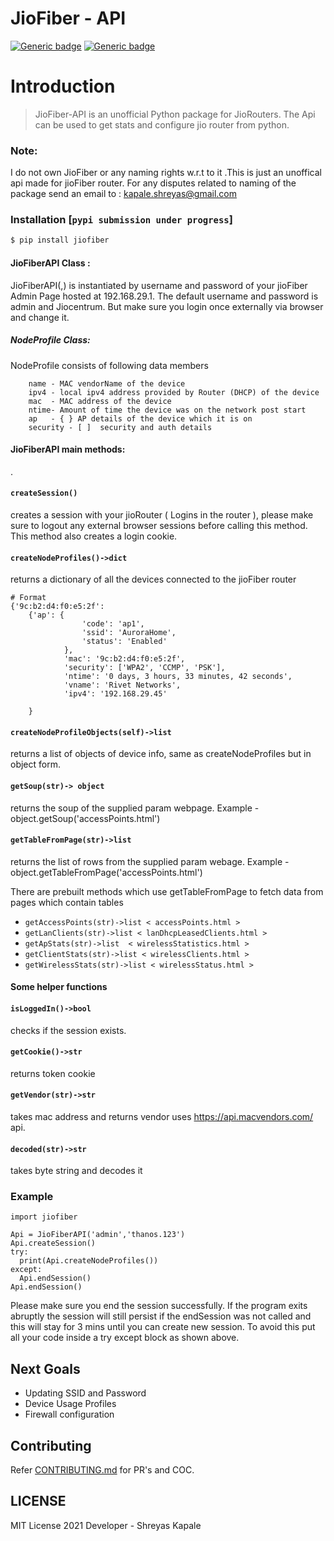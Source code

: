 # JioFiber - API 




 [![Generic badge](https://img.shields.io/badge/Python-3.7-red.svg)](https://shields.io/) [![Generic badge](https://img.shields.io/badge/License-MIT-green.svg)](https://shields.io/) 
# Introduction
> JioFiber-API is an unofficial Python package for JioRouters. The Api can be used to get stats and configure jio router from python.
### Note:
I do not own JioFiber or any naming rights w.r.t to it .This is just an unoffical api made for jioFiber router. For any disputes related to naming of the package
send an email to : kapale.shreyas@gmail.com

### Installation [`pypi submission under progress`]
```sh
$ pip install jiofiber
```

#### JioFiberAPI Class :
JioFiberAPI(<username>,<password>) is instantiated by username and password of your jioFiber Admin Page hosted at 192.168.29.1. The default username and password is admin and Jiocentrum. But make sure you login once externally via browser and change it.

##### NodeProfile Class:
NodeProfile consists of following data members
``` 
    name - MAC vendorName of the device
    ipv4 - local ipv4 address provided by Router (DHCP) of the device 
    mac  - MAC address of the device 
    ntime- Amount of time the device was on the network post start
    ap   - { } AP details of the device which it is on
    security - [ ]  security and auth details 
```

#### JioFiberAPI main methods:
.
#### `createSession()` 
creates a session with your jioRouter ( Logins in the router ), please make sure to logout any external browser sessions before calling this method. This method also creates a login cookie.

#### `createNodeProfiles()->dict`
returns a dictionary of all the devices connected to the jioFiber router 
```
# Format
{'9c:b2:d4:f0:e5:2f': 
    {'ap': {
                'code': 'ap1', 
                'ssid': 'AuroraHome', 
                'status': 'Enabled'
            }, 
            'mac': '9c:b2:d4:f0:e5:2f', 
            'security': ['WPA2', 'CCMP', 'PSK'], 
            'ntime': '0 days, 3 hours, 33 minutes, 42 seconds', 
            'vname': 'Rivet Networks',
            'ipv4': '192.168.29.45'
        
    }
```
#### `createNodeProfileObjects(self)->list`
returns a list of objects of device info, same as createNodeProfiles but in object form.


#### `getSoup(str)-> object`
returns the soup of the supplied param webpage.
Example - object.getSoup('accessPoints.html')

#### `getTableFromPage(str)->list`
returns the list of rows from the supplied param webage.
Example - object.getTableFromPage('accessPoints.html')

There are prebuilt methods which use getTableFromPage to fetch data from pages which contain tables
 - `getAccessPoints(str)->list < accessPoints.html >`
 - `getLanClients(str)->list < lanDhcpLeasedClients.html >`
 - `getApStats(str)->list  < wirelessStatistics.html >`
 - `getClientStats(str)->list < wirelessClients.html >`
 - `getWirelessStats(str)->list < wirelessStatus.html >`

#### Some helper functions

#### `isLoggedIn()->bool`
checks if the session exists.
#### `getCookie()->str`
returns token cookie

#### `getVendor(str)->str`
takes mac address and returns vendor uses https://api.macvendors.com/ api.

#### `decoded(str)->str`
takes byte string and decodes it




### Example
```
import jiofiber

Api = JioFiberAPI('admin','thanos.123')
Api.createSession()
try:
  print(Api.createNodeProfiles())
except:
  Api.endSession()
Api.endSession()
```
Please make sure you end the session successfully. If the program exits abruptly the session will still persist if the endSession was not called and this will stay for 3 mins until you can create new session. To avoid this put all your code inside a try except block as shown above.

## Next Goals
- Updating SSID and Password
- Device Usage Profiles
- Firewall configuration

## Contributing
Refer [CONTRIBUTING.md](CONTRIBUTING.md) for PR's and COC.


## LICENSE
MIT License 2021 
Developer - Shreyas Kapale 

